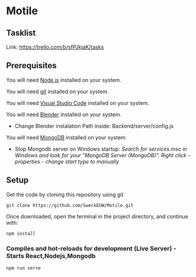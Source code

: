
# Motile

## Tasklist
Link: https://trello.com/b/sfPJkjaK/tasks 

## Prerequisites
You will need [Node.js](https://nodejs.org) installed on your system.

You will need [git](https://git-scm.com/downloads) installed on your system.

You will need [Visual Studio Code](https://code.visualstudio.com/Download) installed on your system.

You will need [Blender](https://www.blender.org/download/) installed on your system.
+ Change Blender instalation Path inside: Backend/server/config.js 

You will need [MongoDB](https://www.mongodb.com/try/download/community) installed on your system.
+ Stop Mongodb server on Windows startup:    *Search for services.msc in Windows and look for your "MongoDB Server (MongoDB)". Right click - properties - change start type to manually*


## Setup

Get the code by cloning this repository using git

```
git clone https://github.com/SweckEUW/Motile.git
```

Once downloaded, open the terminal in the project directory, and continue with:

```
npm install
```

### Compiles and hot-reloads for development (Live Server) - Starts React,Nodejs,Mongodb
```
npm run serve
```
